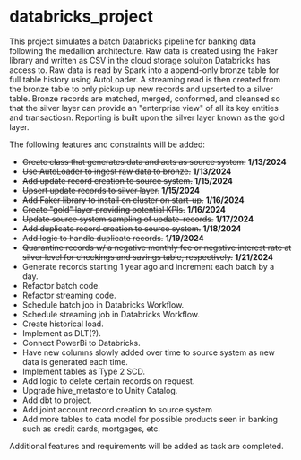 # databricks_project
This project simulates a batch Databricks pipeline for banking data following the medallion architecture. Raw data is created using the Faker library and written as CSV in the cloud storage soluiton Databricks has access to. Raw data is read by Spark into a append-only bronze table for full table history using AutoLoader. A streaming read is then created from the bronze table to only pickup up new records and upserted to a silver table. Bronze records are matched, merged, conformed, and cleansed so that the silver layer can provide an "enterprise view" of all its key entities and transactiosn. Reporting is built upon the silver layer known as the gold layer.

The following features and constraints will be added:
- ~~Create class that generates data and acts as source system.~~ **1/13/2024**
- ~~Use AutoLoader to ingest raw data to bronze.~~ **1/13/2024**
- ~~Add update record creation to source system.~~ **1/15/2024**
- ~~Upsert update records to silver layer.~~ **1/15/2024**
- ~~Add Faker library to install on cluster on start-up.~~ **1/16/2024**
- ~~Create "gold" layer providing potential KPIs.~~ **1/16/2024**
- ~~Update source system sampling of update-records.~~ **1/17/2024**
- ~~Add duplicate record creation to source system.~~ **1/18/2024**
- ~~Add logic to handle duplicate records.~~ **1/19/2024**
- ~~Quarantine records w/ a negative monthly fee or negative interest rate at silver level for checkings and savings table, respectively.~~ **1/21/2024**
- Generate records starting 1 year ago and increment each batch by a day. 
- Refactor batch code.
- Refactor streaming code.
- Schedule batch job in Databricks Workflow.
- Schedule streaming job in Databricks Workflow.
- Create historical load.
- Implement as DLT(?).
- Connect PowerBi to Databricks.
- Have new columns slowly added over time to source system as new data is generated each time.
- Implement tables as Type 2 SCD.
- Add logic to delete certain records on request.
- Upgrade hive_metastore to Unity Catalog.
- Add dbt to project.
- Add joint account record creation to source system
- Add more tables to data model for possible products seen in banking such as credit cards, mortgages, etc.

Additional features and requirements will be added as task are completed.

